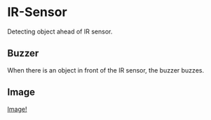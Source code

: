 # IR-Sensor
Detecting object ahead of IR sensor.

## Buzzer
When there is an object in front of the IR sensor, the buzzer buzzes.

## Image
[Image!](https://github.com/hmnhGeek/IR-Sensor/blob/master/20171006_231121.jpg)
